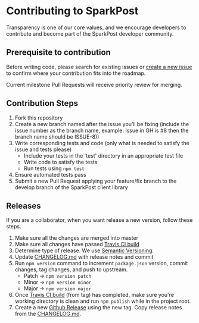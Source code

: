 # Contributing to SparkPost

Transparency is one of our core values, and we encourage developers to contribute and become part of the SparkPost developer community.
## Prerequisite to contribution

Before writing code, please search for existing issues or [create a new issue](docs/ADDING_ISSUES.markdown) to confirm where your contribution fits into the roadmap.

Current milestone Pull Requests will receive priority review for merging.

## Contribution Steps
1. Fork this repository
2. Create a new branch named after the issue you’ll be fixing (include the issue number as the branch name, example: Issue in GH is #8 then the branch name should be ISSUE-8)) 
3. Write corresponding tests and code (only what is needed to satisfy the issue and tests please)
    * Include your tests in the 'test' directory in an appropriate test file
    * Write code to satisfy the tests
    * Run tests using ```npm test```
5. Ensure automated tests pass
6. Submit a new Pull Request applying your feature/fix branch to the develop branch of the SparkPost client library

## Releases
If you are a collaborator, when you want release a new version, follow these steps.

1. Make sure all the changes are merged into master
2. Make sure all changes have passed [Travis CI build][1]
3. Determine type of release. We use [Semantic Versioning](http://semver.org/).
4. Update [CHANGELOG.md](CHANGELOG.md) with release notes and commit
5. Run `npm version` command to increment `package.json` version, commit changes, tag changes, and push to upstream.
    - Patch -> `npm version patch`
    - Minor -> `npm version minor`
    - Major -> `npm version major`
6. Once [Travis CI build][1] (from tag) has completed, make sure you're working directory is clean and run `npm publish`
   while in the project root.
7. Create a new [Github Release](https://github.com/SparkPost/node-sparkpost/releases) using the new tag. Copy release
   notes from the [CHANGELOG.md](CHANGELOG.md).

[1]: https://travis-ci.org/SparkPost/node-sparkpost
